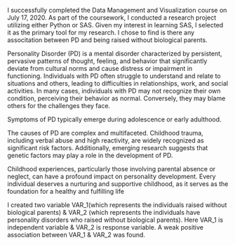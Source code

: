 I successfully completed the Data Management and Visualization course on July 17, 2020. As part of the coursework, I conducted a research project utilizing either Python or SAS. Given my interest in learning SAS, I selected it as the primary tool for my research. I chose to find is there any associtation between PD and being raised without biological parents. 


Personality Disorder (PD) is a mental disorder characterized by persistent, pervasive patterns of thought, feeling, and behavior that significantly deviate from cultural norms and cause distress or impairment in functioning. Individuals with PD often struggle to understand and relate to situations and others, leading to difficulties in relationships, work, and social activities. In many cases, individuals with PD may not recognize their own condition, perceiving their behavior as normal. Conversely, they may blame others for the challenges they face.

Symptoms of PD typically emerge during adolescence or early adulthood.

The causes of PD are complex and multifaceted. Childhood trauma, including verbal abuse and high reactivity, are widely recognized as significant risk factors. Additionally, emerging research suggests that genetic factors may play a role in the development of PD.

Childhood experiences, particularly those involving parental absence or neglect, can have a profound impact on personality development. Every individual deserves a nurturing and supportive childhood, as it serves as the foundation for a healthy and fulfilling life

I created two variable VAR_1(which represents the individuals raised without biological parents) & VAR_2 (which represents the individuals have personality disorders who raised without biological parents). Here VAR_1 is independent variable & VAR_2 is response variable. A weak positive association between VAR_1 & VAR_2 was found.
